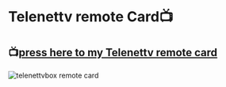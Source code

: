 # Telenettv remote Card:tv:

## 📺[press here to my Telenettv remote card](https://github.com/jrspowers/Homeassistant-config/blob/master/dashboards/dashboard1/telenettv_remote_card/telenettv_remote_card.yaml)

![telenettvbox remote card](https://user-images.githubusercontent.com/60328474/119375289-ecefa780-bcba-11eb-97d7-a9ae772e6a45.png)
